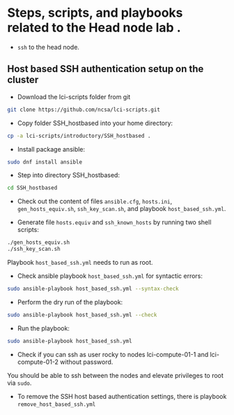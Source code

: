 # Steps, scripts, and playbooks related to the Head node lab .

- ```ssh``` to the head node.

## Host based SSH authentication setup on the cluster

- Download the lci-scripts folder from git
```bash
git clone https://github.com/ncsa/lci-scripts.git 
```

- Copy folder SSH_hostbased into your home directory:
```bash
cp -a lci-scripts/introductory/SSH_hostbased .
```

- Install package ansible:
```bash
sudo dnf install ansible
```
- Step into directory SSH_hostbased:
```bash
cd SSH_hostbased
```

- Check out the content of files `ansible.cfg`, `hosts.ini`, `gen_hosts_equiv.sh`, `ssh_key_scan.sh`, and playbook `host_based_ssh.yml`.

- Generate file `hosts.equiv` and `ssh_known_hosts` by running two shell scripts:
```bash
./gen_hosts_equiv.sh
./ssh_key_scan.sh
```

Playbook `host_based_ssh.yml` needs to run as root.

- Check ansible playbook `host_based_ssh.yml` for syntactic errors:
```bash
sudo ansible-playbook host_based_ssh.yml --syntax-check 
```

- Perform the dry run of the playbook:
```bash
sudo ansible-playbook host_based_ssh.yml --check
```

- Run the playbook:
```bash
sudo ansible-playbook host_based_ssh.yml
```

- Check if you can ssh as user rocky to nodes lci-compute-01-1 and lci-compute-01-2 without password.

You should be able to ssh between the nodes and elevate privileges to root via `sudo`.

- To remove the SSH host based authentication settings, there is playbook ```remove_host_based_ssh.yml```
